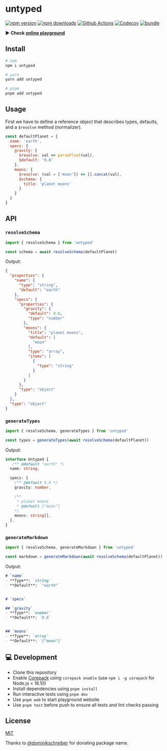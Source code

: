 # untyped

[![npm version][npm-version-src]][npm-version-href]
[![npm downloads][npm-downloads-src]][npm-downloads-href]
[![Github Actions][github-actions-src]][github-actions-href]
[![Codecov][codecov-src]][codecov-href]
[![bundle][bundle-src]][bundle-href]

**▶️ Check [online playground](https://untyped.unjs.io)**

## Install

```sh
# npm
npm i untyped

# yarn
yarn add untyped

# pnpm
pnpm add untyped
```

## Usage

First we have to define a reference object that describes types, defaults, and a `$resolve` method (normalizer).

```js
const defaultPlanet = {
  name: 'earth',
  specs: {
    gravity: {
      $resolve: val => parseFloat(val),
      $default: '9.8'
    },
    moons: {
      $resolve: (val = ['moon']) => [].concat(val),
      $schema: {
        title: 'planet moons'
      }
    }
  }
}
```

## API

### `resolveSchema`

```js
import { resolveSchema } from 'untyped'

const schema = await resolveSchema(defaultPlanet)
```

Output:

```json
{
  "properties": {
    "name": {
      "type": "string",
      "default": "earth"
    },
    "specs": {
      "properties": {
        "gravity": {
          "default": 9.8,
          "type": "number"
        },
        "moons": {
          "title": "planet moons",
          "default": [
            "moon"
          ],
          "type": "array",
          "items": [
            {
              "type": "string"
            }
          ]
        }
      },
      "type": "object"
    }
  },
  "type": "object"
}
```
### `generateTypes`

```js
import { resolveSchema, generateTypes } from 'untyped'

const types = generateTypes(await resolveSchema(defaultPlanet))
```

Output:

```ts
interface Untyped {
   /** @default "earth" */
  name: string,

  specs: {
    /** @default 9.8 */
    gravity: number,

    /**
     * planet moons
     * @default ["moon"]
    */
    moons: string[],
  },
}
```

### `generateMarkdown`

```js
import { resolveSchema, generateMarkdown } from 'untyped'

const markdown = generateMarkdown(await resolveSchema(defaultPlanet))
```

Output:

```markdown
# `name`
- **Type**: `string`
- **Default**: `"earth"`


# `specs`

## `gravity`
- **Type**: `number`
- **Default**: `9.8`


## `moons`
- **Type**: `array`
- **Default**: `["moon"]`
```

## 💻 Development

- Clone this repository
- Enable [Corepack](https://github.com/nodejs/corepack) using `corepack enable` (use `npm i -g corepack` for Node.js < 16.10)
- Install dependencies using `pnpm install`
- Run interactive tests using `pnpm dev`
- Use `pnpm web` to start playground website
- Use `pnpm test` before push to ensure all tests and lint checks passing

## License

[MIT](./LICENSE)

Thanks to [@dominikschreiber](https://github.com/dominikschreiber) for donating package name.

<!-- Badges -->
[npm-version-src]: https://img.shields.io/npm/v/untyped?style=flat-square
[npm-version-href]: https://npmjs.com/package/untyped

[npm-downloads-src]: https://img.shields.io/npm/dm/untyped?style=flat-square
[npm-downloads-href]: https://npmjs.com/package/untyped

[github-actions-src]: https://img.shields.io/github/workflow/status/unjs/untyped/ci/main?style=flat-square
[github-actions-href]: https://github.com/unjs/untyped/actions?query=workflow%3Aci

[codecov-src]: https://img.shields.io/codecov/c/gh/unjs/untyped/main?style=flat-square
[codecov-href]: https://codecov.io/gh/unjs/untyped

[bundle-src]: https://img.shields.io/bundlephobia/minzip/untyped?style=flat-square
[bundle-href]: https://bundlephobia.com/result?p=untyped
